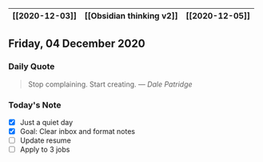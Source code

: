 | [[2020-12-03]] | [[Obsidian thinking v2]] | [[2020-12-05]] |
| :-: | :-: | :-: |

## Friday, 04 December 2020

### Daily Quote
> Stop complaining. Start creating.
> &mdash; <cite>Dale Patridge</cite>

### Today's Note

- [x] Just a quiet day
- [x] Goal: Clear inbox and format notes
- [ ] Update resume
- [ ] Apply to 3 jobs